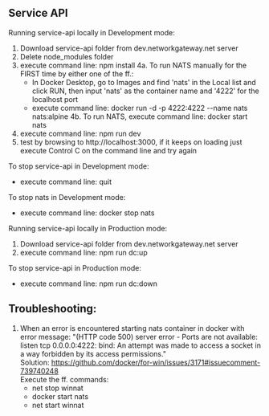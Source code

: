 ## Service API

Running service-api locally in Development mode:
 1. Download service-api folder from dev.networkgateway.net server
 2. Delete node_modules folder
 3. execute command line: npm install
4a. To run NATS manually for the FIRST time by either one of the ff.:
	* In Docker Desktop, go to Images and find 'nats' in the Local list and click RUN, then input 'nats' as the container name and '4222' for the localhost port
	* execute command line: docker run -d -p 4222:4222 --name nats nats:alpine
4b. To run NATS, execute command line: docker start nats
 5. execute command line: npm run dev
 6. test by browsing to http://localhost:3000, if it keeps on loading just execute Control C on the command line and try again

To stop service-api in Development mode:
* execute command line: quit

To stop nats in Development mode:
* execute command line: docker stop nats


Running service-api locally in Production mode:
1. Download service-api folder from dev.networkgateway.net server
2. execute command line: npm run dc:up


To stop service-api in Production mode:
* execute command line: npm run dc:down


## Troubleshooting:
1. When an error is encountered starting nats container in docker with error message: "(HTTP code 500) server error - Ports are not available: listen tcp 0.0.0.0:4222: bind: An attempt was made to access a socket in a way forbidden by its access permissions."<br/>
   Solution: https://github.com/docker/for-win/issues/3171#issuecomment-739740248<br/>
   Execute the ff. commands:
      * net stop winnat
      * docker start nats
      * net start winnat